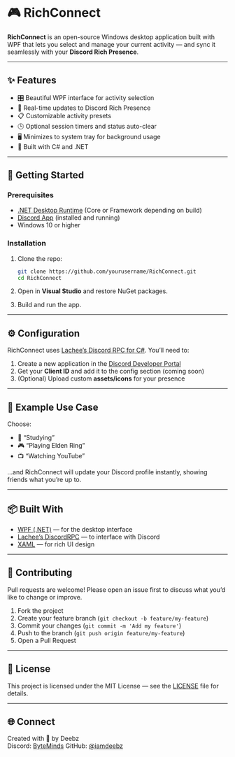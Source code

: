 # 🎮 RichConnect

**RichConnect** is an open-source Windows desktop application built with WPF that lets you select and manage your current activity — and sync it seamlessly with your **Discord Rich Presence**.

---

## ✨ Features

- 🎛️ Beautiful WPF interface for activity selection  
- 🔄 Real-time updates to Discord Rich Presence  
- 📋 Customizable activity presets  
- 🕒 Optional session timers and status auto-clear  
- 🖥️ Minimizes to system tray for background usage  
- 💬 Built with C# and .NET  

---

## 🚀 Getting Started

### Prerequisites

- [.NET Desktop Runtime](https://dotnet.microsoft.com/en-us/download) (Core or Framework depending on build)  
- [Discord App](https://discord.com/) (installed and running)  
- Windows 10 or higher  

### Installation

1. Clone the repo:
   ```bash
   git clone https://github.com/yourusername/RichConnect.git
   cd RichConnect
   ```

2. Open in **Visual Studio** and restore NuGet packages.

3. Build and run the app.

---

## ⚙️ Configuration

RichConnect uses [Lachee’s Discord RPC for C#](https://github.com/Lachee/discord-rpc-csharp). You’ll need to:

1. Create a new application in the [Discord Developer Portal](https://discord.com/developers/applications)  
2. Get your **Client ID** and add it to the config section (coming soon)  
3. (Optional) Upload custom **assets/icons** for your presence  

---

## 🧠 Example Use Case

Choose:
- 📖 “Studying”  
- 🎮 “Playing Elden Ring”  
- 📺 “Watching YouTube”  

…and RichConnect will update your Discord profile instantly, showing friends what you’re up to.

---

## 📦 Built With

- [WPF (.NET)](https://learn.microsoft.com/en-us/dotnet/desktop/wpf/) — for the desktop interface  
- [Lachee’s DiscordRPC](https://github.com/Lachee/discord-rpc-csharp) — to interface with Discord  
- [XAML](https://docs.microsoft.com/en-us/dotnet/desktop/wpf/xaml/) — for rich UI design  

---

## 🤝 Contributing

Pull requests are welcome! Please open an issue first to discuss what you’d like to change or improve.

1. Fork the project  
2. Create your feature branch (`git checkout -b feature/my-feature`)  
3. Commit your changes (`git commit -m 'Add my feature'`)  
4. Push to the branch (`git push origin feature/my-feature`)  
5. Open a Pull Request  

---

## 📄 License

This project is licensed under the MIT License — see the [LICENSE](LICENSE) file for details.

---

## 🌐 Connect

Created with 💙 by Deebz  
Discord: [ByteMinds](https://discord.gg/BcWyYgWw6a)
GitHub: [@iamdeebz](https://github.com/iamdeebz)
